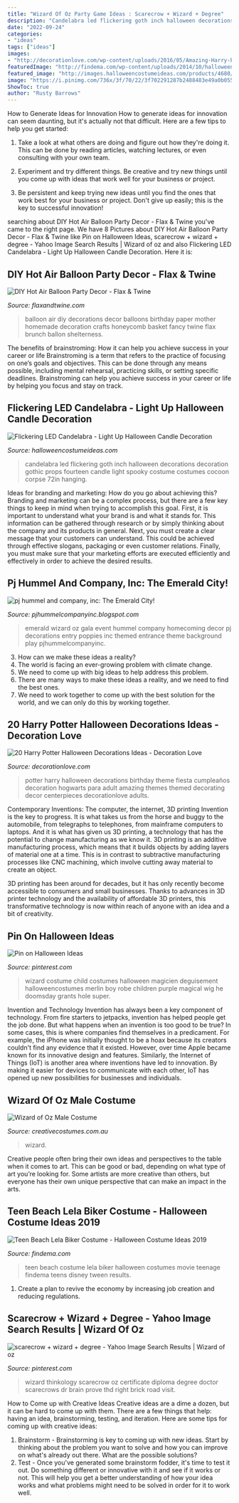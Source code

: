 ```yaml
---
title: "Wizard Of Oz Party Game Ideas : Scarecrow + Wizard + Degree"
description: "Candelabra led flickering goth inch halloween decorations decoration gothic props fourteen candle light spooky costume costumes cocoon corpse 72in hanging"
date: "2022-09-24"
categories:
- "ideas"
tags: ["ideas"]
images:
- "http://decorationlove.com/wp-content/uploads/2016/05/Amazing-Harry-Potter-Halloween-Decorations.jpg"
featuredImage: "http://findema.com/wp-content/uploads/2014/10/halloween_20149614.jpg"
featured_image: "http://images.halloweencostumeideas.com/products/4680/1-1/flickering-led-candelabra.jpg"
image: "https://i.pinimg.com/736x/3f/70/22/3f702291287b2488483e49a0b0559190--wizard-costume-balayage.jpg"
ShowToc: true
author: "Rusty Barrows"
---
```



How to Generate Ideas for Innovation
How to generate ideas for innovation can seem daunting, but it's actually not that difficult. Here are a few tips to help you get started:
1. Take a look at what others are doing and figure out how they're doing it. This can be done by reading articles, watching lectures, or even consulting with your own team.

2. Experiment and try different things. Be creative and try new things until you come up with ideas that work well for your business or project.

3. Be persistent and keep trying new ideas until you find the ones that work best for your business or project. Don't give up easily; this is the key to successful innovation!

	

		
searching about DIY Hot Air Balloon Party Decor - Flax &amp; Twine you've came to the right page. We have 8 Pictures about DIY Hot Air Balloon Party Decor - Flax &amp; Twine like Pin on Halloween Ideas, scarecrow + wizard + degree - Yahoo Image Search Results | Wizard of oz and also Flickering LED Candelabra - Light Up Halloween Candle Decoration. Here it is:
		
    
## DIY Hot Air Balloon Party Decor - Flax &amp; Twine

<img loading=lazy src="https://i0.wp.com/www.flaxandtwine.com/wp-content/uploads/2014/04/hot-air-balloon-party-decor-9911.jpg?resize=700%2C1050" onerror="this.onerror=null;this.src='https://tse3.mm.bing.net/th?id=OIP.W0IolEYnOdNrT-6VvISPygHaLH&amp;pid=15.1';" alt="DIY Hot Air Balloon Party Decor - Flax &amp; Twine">

_Source: flaxandtwine.com_

>balloon air diy decorations decor balloons birthday paper mother homemade decoration crafts honeycomb basket fancy twine flax brunch ballon shelterness. 

	

The benefits of brainstroming: How it can help you achieve success in your career or life
Brainstroming is a term that refers to the practice of focusing on one’s goals and objectives. This can be done through any means possible, including mental rehearsal, practicing skills, or setting specific deadlines. Brainstroming can help you achieve success in your career or life by helping you focus and stay on track.

    
## Flickering LED Candelabra - Light Up Halloween Candle Decoration

<img loading=lazy src="http://images.halloweencostumeideas.com/products/4680/1-1/flickering-led-candelabra.jpg" onerror="this.onerror=null;this.src='https://tse3.mm.bing.net/th?id=OIP.izoNkeN38V7DDSP85zJWbQHaKl&amp;pid=15.1';" alt="Flickering LED Candelabra - Light Up Halloween Candle Decoration">

_Source: halloweencostumeideas.com_

>candelabra led flickering goth inch halloween decorations decoration gothic props fourteen candle light spooky costume costumes cocoon corpse 72in hanging. 

	

Ideas for branding and marketing: How do you go about achieving this?
Branding and marketing can be a complex process, but there are a few key things to keep in mind when trying to accomplish this goal. First, it is important to understand what your brand is and what it stands for. This information can be gathered through research or by simply thinking about the company and its products in general. Next, you must create a clear message that your customers can understand. This could be achieved through effective slogans, packaging or even customer relations. Finally, you must make sure that your marketing efforts are executed efficiently and effectively in order to achieve the desired results.

    
## Pj Hummel And Company, Inc: The Emerald City!

<img loading=lazy src="http://1.bp.blogspot.com/-fbengJo9g9k/T33tzKgFIgI/AAAAAAAABFY/yyp4A6DMaMI/s1600/oz2.jpg" onerror="this.onerror=null;this.src='https://tse4.mm.bing.net/th?id=OIP.KVm645t9A0lz5KQ-MguuxQHaE6&amp;pid=15.1';" alt="pj hummel and company, inc: The Emerald City!">

_Source: pjhummelcompanyinc.blogspot.com_

>emerald wizard oz gala event hummel company homecoming decor pj decorations entry poppies inc themed entrance theme background play pjhummelcompanyinc. 

	

3. How can we make these ideas a reality?
1. The world is facing an ever-growing problem with climate change. 
2. We need to come up with big ideas to help address this problem. 
3. There are many ways to make these ideas a reality, and we need to find the best ones. 
4. We need to work together to come up with the best solution for the world, and we can only do this by working together.

    
## 20 Harry Potter Halloween Decorations Ideas - Decoration Love

<img loading=lazy src="http://decorationlove.com/wp-content/uploads/2016/05/Amazing-Harry-Potter-Halloween-Decorations.jpg" onerror="this.onerror=null;this.src='https://tse3.mm.bing.net/th?id=OIP.NPthtYGiVjUFgeNgTa052AHaLH&amp;pid=15.1';" alt="20 Harry Potter Halloween Decorations Ideas - Decoration Love">

_Source: decorationlove.com_

>potter harry halloween decorations birthday theme fiesta cumpleaños decoration hogwarts para adult amazing themes themed decorating decor centerpieces decorationlove adults. 

	

Contemporary Inventions: The computer, the internet, 3D printing
Invention is the key to progress. It is what takes us from the horse and buggy to the automobile, from telegraphs to telephones, from mainframe computers to laptops. And it is what has given us 3D printing, a technology that has the potential to change manufacturing as we know it.
3D printing is an additive manufacturing process, which means that it builds objects by adding layers of material one at a time. This is in contrast to subtractive manufacturing processes like CNC machining, which involve cutting away material to create an object.

3D printing has been around for decades, but it has only recently become accessible to consumers and small businesses. Thanks to advances in 3D printer technology and the availability of affordable 3D printers, this transformative technology is now within reach of anyone with an idea and a bit of creativity.

    
## Pin On Halloween Ideas

<img loading=lazy src="https://i.pinimg.com/736x/3f/70/22/3f702291287b2488483e49a0b0559190--wizard-costume-balayage.jpg" onerror="this.onerror=null;this.src='https://tse4.mm.bing.net/th?id=OIP.SzbWUpqFxz04aKu_VvDiIAHaKk&amp;pid=15.1';" alt="Pin on Halloween Ideas">

_Source: pinterest.com_

>wizard costume child costumes halloween magicien deguisement halloweencostumes merlin boy robe children purple magical wig he doomsday grants hole super. 

	

Invention and Technology
Invention has always been a key component of technology. From fire starters to jetpacks, invention has helped people get the job done. But what happens when an invention is too good to be true? In some cases, this is where companies find themselves in a predicament. For example, the iPhone was initially thought to be a hoax because its creators couldn't find any evidence that it existed. However, over time Apple became known for its innovative design and features. Similarly, the Internet of Things (IoT) is another area where inventions have led to innovation. By making it easier for devices to communicate with each other, IoT has opened up new possibilities for businesses and individuals.

    
## Wizard Of Oz Male Costume

<img loading=lazy src="https://www.creativecostumes.com.au/wp-content/uploads/2017/03/wizard-of-oz-420x560.jpg" onerror="this.onerror=null;this.src='https://tse2.mm.bing.net/th?id=OIP.xHmU2IpNbgGT5fWWINpflgAAAA&amp;pid=15.1';" alt="Wizard of Oz Male Costume">

_Source: creativecostumes.com.au_

>wizard. 

	

Creative people often bring their own ideas and perspectives to the table when it comes to art. This can be good or bad, depending on what type of art you’re looking for. Some artists are more creative than others, but everyone has their own unique perspective that can make an impact in the arts.

    
## Teen Beach Lela Biker Costume - Halloween Costume Ideas 2019

<img loading=lazy src="http://findema.com/wp-content/uploads/2014/10/halloween_20149614.jpg" onerror="this.onerror=null;this.src='https://tse1.mm.bing.net/th?id=OIP.B4KuyqWmo8f7mqs5b3o1CgHaKl&amp;pid=15.1';" alt="Teen Beach Lela Biker Costume - Halloween Costume Ideas 2019">

_Source: findema.com_

>teen beach costume lela biker halloween costumes movie teenage findema teens disney tween results. 

	

1. Create a plan to revive the economy by increasing job creation and reducing regulations. 

    
## Scarecrow + Wizard + Degree - Yahoo Image Search Results | Wizard Of Oz

<img loading=lazy src="https://i.pinimg.com/736x/a2/40/f8/a240f8177bc261c7183168a87bba30ef--scarecrow-ideas-the-wizard.jpg" onerror="this.onerror=null;this.src='https://tse1.mm.bing.net/th?id=OIP.kokmsTluZVQDE8syQPjyagHaF0&amp;pid=15.1';" alt="scarecrow + wizard + degree - Yahoo Image Search Results | Wizard of oz">

_Source: pinterest.com_

>wizard thinkology scarecrow oz certificate diploma degree doctor scarecrows dr brain prove thd right brick road visit. 

	

How to Come up with Creative Ideas
Creative ideas are a dime a dozen, but it can be hard to come up with them. There are a few things that help: having an idea, brainstorming, testing, and iteration. 
Here are some tips for coming up with creative ideas:

1. Brainstorm - Brainstorming is key to coming up with new ideas. Start by thinking about the problem you want to solve and how you can improve on what's already out there. What are the possible solutions? 
2. Test - Once you've generated some brainstorm fodder, it's time to test it out. Do something different or innovative with it and see if it works or not. This will help you get a better understanding of how your idea works and what problems might need to be solved in order for it to work well. 

